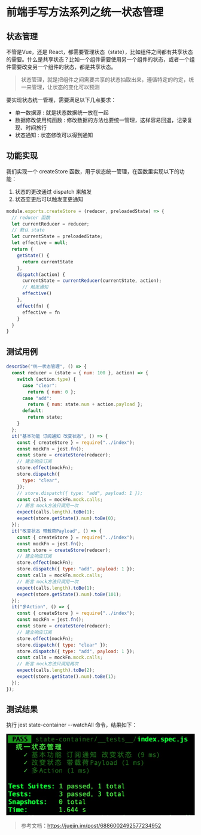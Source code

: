 # 前端手写方法系列之统一状态管理



## 状态管理

不管是Vue，还是 React，都需要管理状态（state），比如组件之间都有共享状态的需要。什么是共享状态？比如一个组件需要使用另一个组件的状态，或者一个组件需要改变另一个组件的状态，都是共享状态。

> 状态管理，就是把组件之间需要共享的状态抽取出来，遵循特定的约定，统一来管理，让状态的变化可以预测

要实现状态统一管理，需要满足以下几点要求：
- 单一数据源 : 就是状态数据统一放在一起
- 数据修改使用纯函数 : 修改数据的方法也要统一管理，这样容易回退，记录复现、时间旅行
- 状态通知 : 状态修改可以得到通知

## 功能实现
我们实现一个 createStore 函数，用于状态统一管理，在函数里实现以下的功能：
1. 状态的更改通过 dispatch 来触发
2. 状态变更后可以触发变更通知

```js
module.exports.createStore = (reducer, preloadedState) => {
  // reducer 函数
  let currentReducer = reducer;
  // 默认 state
  let currentState = preloadedState;
  let effective = null;
  return {
    getState() {
      return currentState
    },
    dispatch(action) {
      currentState = currentReducer(currentState, action);
      // 触发通知
      effective()
    },
    effect(fn) {
      effective = fn
    }
  }
}
```

## 测试用例

```js
describe("统一状态管理", () => {
  const reducer = (state = { num: 100 }, action) => {
    switch (action.type) {
      case "clear":
        return { num: 0 };
      case "add":
        return { num: state.num + action.payload };
      default:
        return state;
    }
  };
  it("基本功能 订阅通知 改变状态", () => {
    const { createStore } = require("../index");
    const mockFn = jest.fn();
    const store = createStore(reducer);
    // 建立响应订阅
    store.effect(mockFn);
    store.dispatch({
      type: "clear",
    });
    // store.dispatch({ type: "add", payload: 1 });
    const calls = mockFn.mock.calls;
    // 断言 mock方法只调用一次
    expect(calls.length).toBe(1);
    expect(store.getState().num).toBe(0);
  });
  it("改变状态 带载荷Payload", () => {
    const { createStore } = require("../index");
    const mockFn = jest.fn();
    const store = createStore(reducer);
    // 建立响应订阅
    store.effect(mockFn);
    store.dispatch({ type: "add", payload: 1 });
    const calls = mockFn.mock.calls;
    // 断言 mock方法只调用一次
    expect(calls.length).toBe(1);
    expect(store.getState().num).toBe(101);
  });
  it("多Action", () => {
    const { createStore } = require("../index");
    const mockFn = jest.fn();
    const store = createStore(reducer);
    // 建立响应订阅
    store.effect(mockFn);
    store.dispatch({ type: "clear" });
    store.dispatch({ type: "add", payload: 1 });
    const calls = mockFn.mock.calls;
    // 断言 mock方法只调用两次
    expect(calls.length).toBe(2);
    expect(store.getState().num).toBe(1);
  });
});
```
## 测试结果
执行  jest state-container --watchAll 命令，结果如下：

![state-container](/assets/state-container.png)

> 参考文档：https://juejin.im/post/6886002492577234952